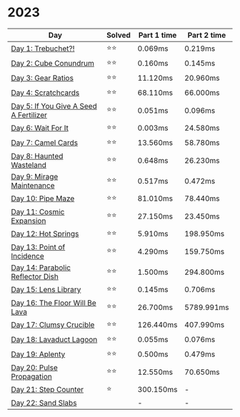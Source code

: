 # 2023

| Day                                                              | Solved | Part 1 time | Part 2 time |
|------------------------------------------------------------------|--------|-------------|------------|
| [Day 1: Trebuchet?!](src/solutions/day01.rs)                     | ⭐⭐     | 0.069ms     | 0.219ms    |
| [Day 2: Cube Conundrum](src/solutions/day02.rs)                  | ⭐⭐     | 0.160ms     | 0.145ms    |
| [Day 3: Gear Ratios](src/solutions/day03.rs)                     | ⭐⭐     | 11.120ms    | 20.960ms   |
| [Day 4: Scratchcards](src/solutions/day04.rs)                    | ⭐⭐     | 68.110ms    | 66.000ms   |
| [Day 5: If You Give A Seed A Fertilizer](src/solutions/day05.rs) | ⭐⭐     | 0.051ms     | 0.096ms    |
| [Day 6: Wait For It](src/solutions/day06.rs)                     | ⭐⭐     | 0.003ms     | 24.580ms   |
| [Day 7: Camel Cards](src/solutions/day07.rs)                     | ⭐⭐     | 13.560ms    | 58.780ms   |
| [Day 8: Haunted Wasteland](src/solutions/day08.rs)               | ⭐⭐     | 0.648ms     | 26.230ms   |
| [Day 9: Mirage Maintenance](src/solutions/day09.rs)              | ⭐⭐     | 0.517ms     | 0.472ms    |
| [Day 10: Pipe Maze](src/solutions/day10.rs)                      | ⭐⭐     | 81.010ms    | 78.440ms   |
| [Day 11: Cosmic Expansion](src/solutions/day11.rs)               | ⭐⭐     | 27.150ms    | 23.450ms   |
| [Day 12: Hot Springs](src/solutions/day12.rs)                    | ⭐⭐     | 5.910ms     | 198.950ms  |
| [Day 13: Point of Incidence](src/solutions/day13.rs)             | ⭐⭐     | 4.290ms     | 159.750ms  |
| [Day 14: Parabolic Reflector Dish](src/solutions/day14.rs)       | ⭐⭐     | 1.500ms     | 294.800ms  |
| [Day 15: Lens Library](src/solutions/day15.rs)                   | ⭐⭐     | 0.145ms     | 0.706ms    |
| [Day 16: The Floor Will Be Lava](src/solutions/day16.rs)         | ⭐⭐     | 26.700ms    | 5789.991ms |
| [Day 17: Clumsy Crucible](src/solutions/day17.rs)                | ⭐⭐     | 126.440ms   | 407.990ms  |
| [Day 18: Lavaduct Lagoon](src/solutions/day18.rs)                | ⭐⭐     | 0.055ms     | 0.076ms    |
| [Day 19: Aplenty](src/solutions/day19.rs)                        | ⭐⭐     | 0.500ms     | 0.479ms    |
| [Day 20: Pulse Propagation](src/solutions/day20.rs)              | ⭐⭐     | 12.550ms    | 70.650ms   |
| [Day 21: Step Counter](src/solutions/day21.rs)                   | ⭐      | 300.150ms   | -          |
| [Day 22: Sand Slabs](src/solutions/day22.rs)                     |        | -           | -          |